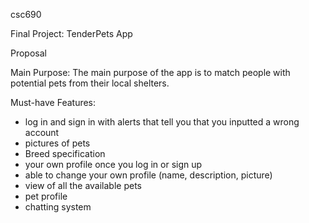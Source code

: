 csc690

Final Project: TenderPets App

Proposal

Main Purpose: The main purpose of the app is to match people with potential pets from their local shelters.

Must-have Features:
  - log in and sign in with alerts that tell you that you inputted a wrong account
  - pictures of pets
  - Breed specification
  - your own profile once you log in or sign up
  - able to change your own profile (name, description, picture)
  - view of all the available pets
  - pet profile
  - chatting system

